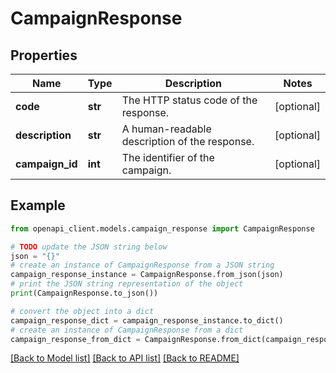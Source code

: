 # CampaignResponse


## Properties

Name | Type | Description | Notes
------------ | ------------- | ------------- | -------------
**code** | **str** | The HTTP status code of the response. | [optional] 
**description** | **str** | A human-readable description of the response. | [optional] 
**campaign_id** | **int** | The identifier of the campaign. | [optional] 

## Example

```python
from openapi_client.models.campaign_response import CampaignResponse

# TODO update the JSON string below
json = "{}"
# create an instance of CampaignResponse from a JSON string
campaign_response_instance = CampaignResponse.from_json(json)
# print the JSON string representation of the object
print(CampaignResponse.to_json())

# convert the object into a dict
campaign_response_dict = campaign_response_instance.to_dict()
# create an instance of CampaignResponse from a dict
campaign_response_from_dict = CampaignResponse.from_dict(campaign_response_dict)
```
[[Back to Model list]](../README.md#documentation-for-models) [[Back to API list]](../README.md#documentation-for-api-endpoints) [[Back to README]](../README.md)


